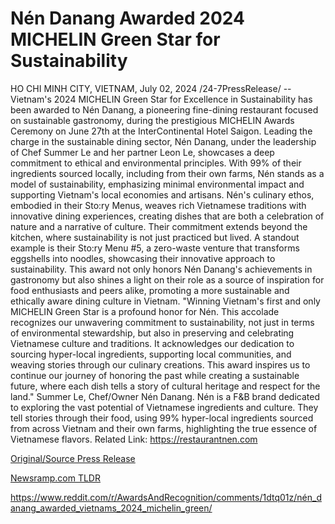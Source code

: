 # Nén Danang Awarded 2024 MICHELIN Green Star for Sustainability

HO CHI MINH CITY, VIETNAM, July 02, 2024 /24-7PressRelease/ -- Vietnam's 2024 MICHELIN Green Star for Excellence in Sustainability has been awarded to Nén Danang, a pioneering fine-dining restaurant focused on sustainable gastronomy, during the prestigious MICHELIN Awards Ceremony on June 27th at the InterContinental Hotel Saigon.  Leading the charge in the sustainable dining sector, Nén Danang, under the leadership of Chef Summer Le and her partner Leon Le, showcases a deep commitment to ethical and environmental principles. With 99% of their ingredients sourced locally, including from their own farms, Nén stands as a model of sustainability, emphasizing minimal environmental impact and supporting Vietnam's local economies and artisans.  Nén's culinary ethos, embodied in their Sto:ry Menus, weaves rich Vietnamese traditions with innovative dining experiences, creating dishes that are both a celebration of nature and a narrative of culture. Their commitment extends beyond the kitchen, where sustainability is not just practiced but lived. A standout example is their Sto:ry Menu #5, a zero-waste venture that transforms eggshells into noodles, showcasing their innovative approach to sustainability.  This award not only honors Nén Danang's achievements in gastronomy but also shines a light on their role as a source of inspiration for food enthusiasts and peers alike, promoting a more sustainable and ethically aware dining culture in Vietnam.  "Winning Vietnam's first and only MICHELIN Green Star is a profound honor for Nén. This accolade recognizes our unwavering commitment to sustainability, not just in terms of environmental stewardship, but also in preserving and celebrating Vietnamese culture and traditions. It acknowledges our dedication to sourcing hyper-local ingredients, supporting local communities, and weaving stories through our culinary creations. This award inspires us to continue our journey of honoring the past while creating a sustainable future, where each dish tells a story of cultural heritage and respect for the land." Summer Le, Chef/Owner Nén Danang.  Nén is a F&B brand dedicated to exploring the vast potential of Vietnamese ingredients and culture. They tell stories through their food, using 99% hyper-local ingredients sourced from across Vietnam and their own farms, highlighting the true essence of Vietnamese flavors.  Related Link: https://restaurantnen.com 

[Original/Source Press Release](https://www.24-7pressrelease.com/press-release/512177/n%C3%A9n-danang-awarded-2024-michelin-green-star-for-sustainability)
                    

[Newsramp.com TLDR](None) 

https://www.reddit.com/r/AwardsAndRecognition/comments/1dtq01z/nén_danang_awarded_vietnams_2024_michelin_green/
